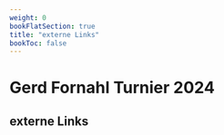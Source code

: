 ```yaml
---
weight: 0
bookFlatSection: true
title: "externe Links"
bookToc: false
---
```



# Gerd Fornahl Turnier 2024

## externe Links